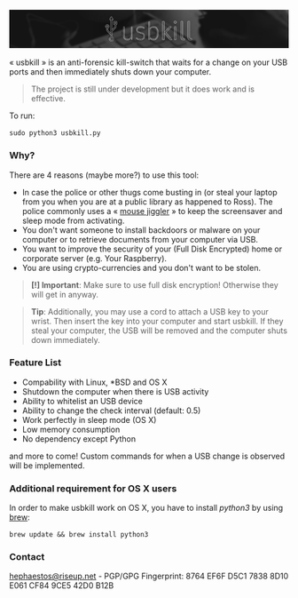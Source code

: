 ![usbkill](Resources/USBKillBanner.jpg)

« usbkill » is an anti-forensic kill-switch that waits for a change on your USB ports and then immediately shuts down your computer.

> The project is still under development but it does work and is effective.

To run:

```shell
sudo python3 usbkill.py
```

### Why?

There are 4 reasons (maybe more?) to use this tool:

- In case the police or other thugs come busting in (or steal your laptop from you when you are at a public library as happened to Ross). The police commonly uses a « [mouse jiggler](http://www.amazon.com/Cru-dataport-Jiggler-Automatic-keyboard-Activity/dp/B00MTZY7Y4/ref=pd_bxgy_pc_text_y/190-3944818-7671348) » to keep the screensaver and sleep mode from activating.
- You don't want someone to install backdoors or malware on your computer or to retrieve documents from your computer via USB.
- You want to improve the security of your (Full Disk Encrypted) home or corporate server (e.g. Your Raspberry).
- You are using crypto-currencies and you don't want to be stolen.

> **[!] Important**: Make sure to use full disk encryption! Otherwise they will get in anyway.

> **Tip**: Additionally, you may use a cord to attach a USB key to your wrist. Then insert the key into your computer and start usbkill. If they steal your computer, the USB will be removed and the computer shuts down immediately.

### Feature List

- Compability with Linux, *BSD and OS X
- Shutdown the computer when there is USB activity
- Ability to whitelist an USB device
- Ability to change the check interval (default: 0.5)
- Work perfectly in sleep mode (OS X)
- Low memory consumption
- No dependency except Python

and more to come! Custom commands for when a USB change is observed will be implemented.

### Additional requirement for OS X users

In order to make usbkill work on OS X, you have to install *python3* by using [brew](http://brew.sh):

```shell
brew update && brew install python3
```

### Contact

[hephaestos@riseup.net](mailto:hephaestos@riseup.net) - PGP/GPG Fingerprint: 8764 EF6F D5C1 7838 8D10 E061 CF84 9CE5 42D0 B12B


